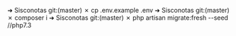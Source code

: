 ➜  Sisconotas git:(master) ✗ cp .env.example .env
➜  Sisconotas git:(master) ✗ composer i
➜  Sisconotas git:(master) ✗ php artisan migrate:fresh --seed
//php7.3